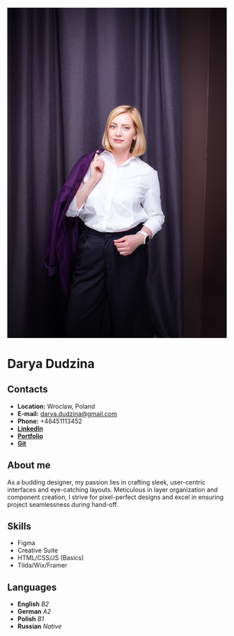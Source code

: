 ![photo Darya](./assets/DudzinaCV.jpg)

# **Darya Dudzina**

## **Contacts**

   + **Location:** Wroclaw, Poland
   + **E-mail:** darya.dudzina@gmail.com
   + **Phone:** +48451113452
   + [**LinkedIn**](https://www.linkedin.com/in/darya-dudzina/)
   + [**Portfolio**](https://www.behance.net/darya_dudzina)
   + [**Git**](https://github.com/DaryaUX)

## **About me**

As a budding designer, my passion lies in crafting sleek, user-centric interfaces and eye-catching layouts.  Meticulous in layer organization and component creation, I strive for pixel-perfect designs and excel in ensuring project seamlessness during hand-off.

## **Skills**

   + Figma
   + Creative Suite
   + HTML/CSS/JS (Basics)
   + Tilda/Wix/Framer

## **Languages**

   + **English** _B2_
   + **German** _A2_
   + **Polish** _B1_
   + **Russian** _Native_